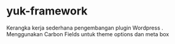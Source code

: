 # yuk-framework
Kerangka kerja sederhana pengembangan plugin Wordpress . Menggunakan Carbon Fields untuk theme options dan meta box

